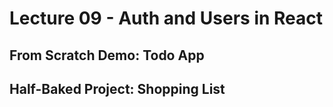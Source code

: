 # Lecture 09 - Auth and Users in React

## From Scratch Demo: Todo App

## Half-Baked Project: Shopping List
